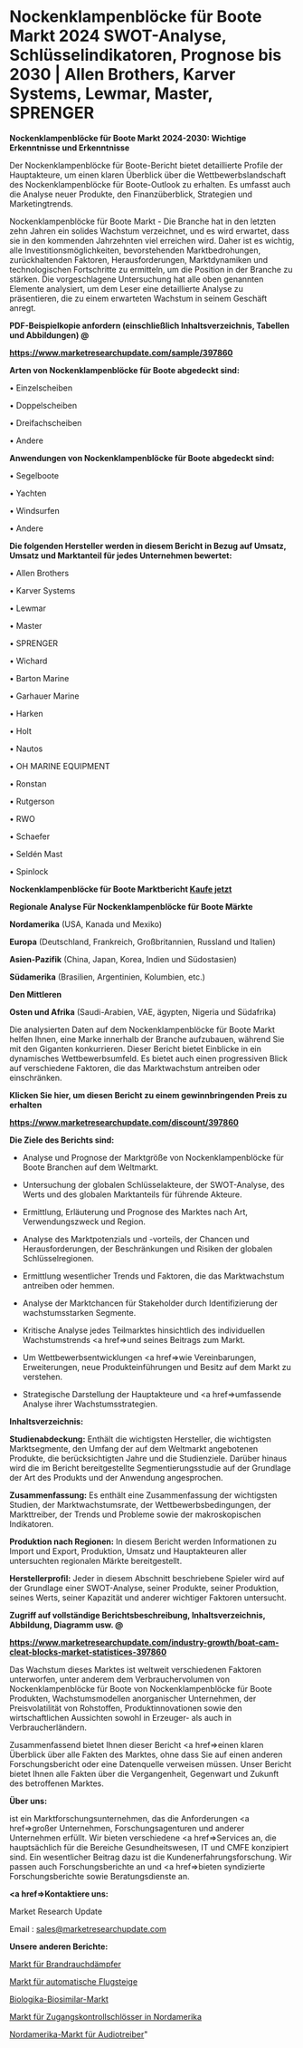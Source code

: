 # Nockenklampenblöcke für Boote Markt 2024 SWOT-Analyse, Schlüsselindikatoren, Prognose bis 2030 | Allen Brothers, Karver Systems, Lewmar, Master, SPRENGER

<strong>Nockenklampenblöcke für Boote Markt 2024-2030: Wichtige Erkenntnisse und Erkenntnisse</strong>

Der Nockenklampenblöcke für Boote-Bericht bietet detaillierte Profile der Hauptakteure, um einen klaren Überblick über die Wettbewerbslandschaft des Nockenklampenblöcke für Boote-Outlook zu erhalten. Es umfasst auch die Analyse neuer Produkte, den Finanzüberblick, Strategien und Marketingtrends.

Nockenklampenblöcke für Boote Markt - Die Branche hat in den letzten zehn Jahren ein solides Wachstum verzeichnet, und es wird erwartet, dass sie in den kommenden Jahrzehnten viel erreichen wird. Daher ist es wichtig, alle Investitionsmöglichkeiten, bevorstehenden Marktbedrohungen, zurückhaltenden Faktoren, Herausforderungen, Marktdynamiken und technologischen Fortschritte zu ermitteln, um die Position in der Branche zu stärken. Die vorgeschlagene Untersuchung hat alle oben genannten Elemente analysiert, um dem Leser eine detaillierte Analyse zu präsentieren, die zu einem erwarteten Wachstum in seinem Geschäft anregt.



<strong><b>PDF-Beispielkopie anfordern (einschließlich Inhaltsverzeichnis, Tabellen und Abbildungen) @ </b></strong>

<strong><a href=https://www.marketresearchupdate.com/sample/397860>

<strong>https://www.marketresearchupdate.com/sample/397860</u></a></strong></strong>



<strong>Arten von Nockenklampenblöcke für Boote abgedeckt sind:</strong>

• Einzelscheiben

• Doppelscheiben

• Dreifachscheiben

• Andere



<strong>Anwendungen von Nockenklampenblöcke für Boote abgedeckt sind:</strong>

• Segelboote

• Yachten

• Windsurfen

• Andere



<strong>Die folgenden Hersteller werden in diesem Bericht in Bezug auf Umsatz, Umsatz und Marktanteil für jedes Unternehmen bewertet:</strong>

• Allen Brothers

• Karver Systems

• Lewmar

• Master

• SPRENGER

• Wichard

• Barton Marine

• Garhauer Marine

• Harken

• Holt

• Nautos

• OH MARINE EQUIPMENT

• Ronstan

• Rutgerson

• RWO

• Schaefer

• Seldén Mast

• Spinlock



<strong>Nockenklampenblöcke für Boote Marktbericht <a href=https://www.marketresearchupdate.com/buynow/397860>Kaufe jetzt</a></strong>



<strong>Regionale Analyse Für Nockenklampenblöcke für Boote Märkte</strong>



<strong>Nordamerika</strong> (USA, Kanada und Mexiko)



<strong>Europa</strong> (Deutschland, Frankreich, Großbritannien, Russland und Italien)



<strong>Asien-Pazifik</strong> (China, Japan, Korea, Indien und Südostasien)



<strong>Südamerika</strong> (Brasilien, Argentinien, Kolumbien, etc.)



<strong>Den Mittleren</strong> 

<strong>Osten und Afrika</strong> (Saudi-Arabien, VAE, ägypten, Nigeria und Südafrika)

Die analysierten Daten auf dem Nockenklampenblöcke für Boote Markt helfen Ihnen, eine Marke innerhalb der Branche aufzubauen, während Sie mit den Giganten konkurrieren. Dieser Bericht bietet Einblicke in ein dynamisches Wettbewerbsumfeld. Es bietet auch einen progressiven Blick auf verschiedene Faktoren, die das Marktwachstum antreiben oder einschränken.



<strong>Klicken Sie hier, um diesen Bericht zu einem gewinnbringenden Preis zu erhalten
</strong>

<strong><a href=https://www.marketresearchupdate.com/discount/397860>https://www.marketresearchupdate.com/discount/397860</b></u></strong></a>



<strong>Die Ziele des Berichts sind:</strong>

- Analyse und Prognose der Marktgröße von Nockenklampenblöcke für Boote Branchen auf dem Weltmarkt.

- Untersuchung der globalen Schlüsselakteure, der SWOT-Analyse, des Werts und des globalen Marktanteils für führende Akteure.

- Ermittlung, Erläuterung und Prognose des Marktes nach Art, Verwendungszweck und Region.

- Analyse des Marktpotenzials und -vorteils, der Chancen und Herausforderungen, der Beschränkungen und Risiken der globalen Schlüsselregionen.

- Ermittlung wesentlicher Trends und Faktoren, die das Marktwachstum antreiben oder hemmen.

- Analyse der Marktchancen für Stakeholder durch Identifizierung der wachstumsstarken Segmente.

- Kritische Analyse jedes Teilmarktes hinsichtlich des individuellen Wachstumstrends <a href=>und</a> seines Beitrags zum Markt.

- Um Wettbewerbsentwicklungen <a href=>wie</a> Vereinbarungen, Erweiterungen, neue Produkteinführungen und Besitz auf dem Markt zu verstehen.

- Strategische Darstellung der Hauptakteure und <a href=>umfas</a>sende Analyse ihrer Wachstumsstrategien.



<strong>Inhaltsverzeichnis:</strong>



<strong>Studienabdeckung:</strong> Enthält die wichtigsten Hersteller, die wichtigsten Marktsegmente, den Umfang der auf dem Weltmarkt angebotenen Produkte, die berücksichtigten Jahre und die Studienziele. Darüber hinaus wird die im Bericht bereitgestellte Segmentierungsstudie auf der Grundlage der Art des Produkts und der Anwendung angesprochen.



<strong>Zusammenfassung:</strong> Es enthält eine Zusammenfassung der wichtigsten Studien, der Marktwachstumsrate, der Wettbewerbsbedingungen, der Markttreiber, der Trends und Probleme sowie der makroskopischen Indikatoren.



<strong>Produktion nach Regionen:</strong> In diesem Bericht werden Informationen zu Import und Export, Produktion, Umsatz und Hauptakteuren aller untersuchten regionalen Märkte bereitgestellt.



<strong>Herstellerprofil:</strong> Jeder in diesem Abschnitt beschriebene Spieler wird auf der Grundlage einer SWOT-Analyse, seiner Produkte, seiner Produktion, seines Werts, seiner Kapazität und anderer wichtiger Faktoren untersucht.



<strong><b>Zugriff auf vollständige Berichtsbeschreibung, Inhaltsverzeichnis, Abbildung, Diagramm usw. @ </b></strong>

<strong><a href=https://www.marketresearchupdate.com/industry-growth/boat-cam-cleat-blocks-market-statistices-397860>https://www.marketresearchupdate.com/industry-growth/boat-cam-cleat-blocks-market-statistices-397860</a></strong>

Das Wachstum dieses Marktes ist weltweit verschiedenen Faktoren unterworfen, unter anderem dem Verbrauchervolumen von Nockenklampenblöcke für Boote von Nockenklampenblöcke für Boote Produkten, Wachstumsmodellen anorganischer Unternehmen, der Preisvolatilität von Rohstoffen, Produktinnovationen sowie den wirtschaftlichen Aussichten sowohl in Erzeuger- als auch in Verbraucherländern.

Zusammenfassend bietet Ihnen dieser Bericht <a href=>einen</a> klaren Überblick über alle Fakten des Marktes, ohne dass Sie auf einen anderen Forschungsbericht oder eine Datenquelle verweisen müssen. Unser Bericht bietet Ihnen alle Fakten über die Vergangenheit, Gegenwart und Zukunft des betroffenen Marktes.



<strong>Über uns:</strong>

 ist ein Marktforschungsunternehmen, das die Anforderungen <a href=>großer</a> Unternehmen, Forschungsagenturen und anderer Unternehmen erfüllt. Wir bieten verschiedene <a href=>Services</a> an, die hauptsächlich für die Bereiche Gesundheitswesen, IT und CMFE konzipiert sind. Ein wesentlicher Beitrag dazu ist die Kundenerfahrungsforschung. Wir passen auch Forschungsberichte an und <a href=>bieten</a> syndizierte Forschungsberichte sowie Beratungsdienste an.



<strong><a href=>Kontaktiere uns:</a></strong>

Market Research Update

Email : sales@marketresearchupdate.com



<strong>Unsere anderen Berichte:</strong>

<a href=https://www.linkedin.com/pulse/fire-smoke-dampers-market-opportunities-stay>Markt für Brandrauchdämpfer</a>

<a href=https://www.linkedin.com/pulse/automatic-boarding-gates-market-sizing-up-anticipating>Markt für automatische Flugsteige</a>

<a href=https://www.linkedin.com/pulse/biologics-biosimilar-market-2023-remarking-enormous>Biologika-Biosimilar-Markt</a>

<a href=https://www.linkedin.com/pulse/north-america-access-control-locks-market-size>Markt für Zugangskontrollschlösser in Nordamerika</a>

<a href=https://www.linkedin.com/pulse/north-america-audio-drivers-market-trends-2023-updated>Nordamerika-Markt für Audiotreiber</a>"

